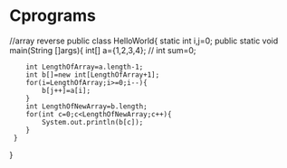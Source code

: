 # Cprograms
//array reverse
public class HelloWorld{
  static int i,j=0;
     public static void main(String []args){
        int[] a={1,2,3,4};
       // int sum=0;
       
        int LengthOfArray=a.length-1;
        int b[]=new int[LengthOfArray+1];
        for(i=LengthOfArray;i>=0;i--){
            b[j++]=a[i];
        }
        int LengthOfNewArray=b.length;
        for(int c=0;c<LengthOfNewArray;c++){
            System.out.println(b[c]);
        }
     }
}
